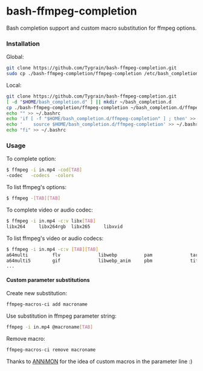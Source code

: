 # bash-ffmpeg-completion

Bash completion support and custom macro substitution for ffmpeg options.

### Installation
Global:
```sh
git clone https://github.com/Tygrain/bash-ffmpeg-completion.git
sudo cp ./bash-ffmpeg-completion/ffmpeg-completion /etc/bash_completion.d/ffmpeg-completion
```
Local:
```sh
git clone https://github.com/Tygrain/bash-ffmpeg-completion.git
[ -d "$HOME/bash_completion.d" ] || mkdir ~/bash_completion.d
cp ./bash-ffmpeg-completion/ffmpeg-completion ~/bash_completion.d/ffmpeg-completion
echo "" >> ~/.bashrc
echo 'if [ -f "$HOME/bash_completion.d/ffmpeg-completion" ] ; then' >> ~/.bashrc
echo '    source $HOME/bash_completion.d/ffmpeg-completion' >> ~/.bashrc
echo "fi" >> ~/.bashrc
```
### Usage
To complete option:
```sh
$ ffmpeg -i in.mp4 -cod[TAB]
-codec   -codecs  -colors
```
To list ffmpeg's options:
```sh
$ ffmpeg -[TAB][TAB]
```
To complete video or audio codec:
```sh
$ ffmpeg -i in.mp4 -c:v libx[TAB]
libx264     libx264rgb  libx265     libxvid
```
To list ffmpeg's video or audio codecs:
```sh
$ ffmpeg -i in.mp4 -c:v [TAB][TAB]
a64multi         flv              libwebp          pam              targa
a64multi5        gif              libwebp_anim     pbm              tiff
...
```
#### Custom parameter substitutions
Create new substitution:
```sh
ffmpeg-macros-ci add macroname
```
Use substitution in ffmpeg parameter string:
```sh
ffmpeg -i in.mp4 @macroname[TAB]
```
Remove macro:
```sh
ffmpeg-macros-ci remove macroname
```

Thanks to [ANNiMON](https://github.com/aNNiMON/) for the idea of custom macros in the parameter line :)
